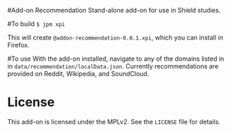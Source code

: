 #Add-on Recommendation
Stand-alone add-on for use in Shield studies.

#To build
`$ jpm xpi`

This will create `@addon-recommendation-0.0.1.xpi`, which you can install in Firefox.

#To use
With the add-on installed, navigate to any of the domains listed in
in `data/recommendation/localData.json`. Currently recommendations are provided
on Reddit, Wikipedia, and SoundCloud.

# License
This add-on is licensed under the MPLv2. See the `LICENSE` file for details.
